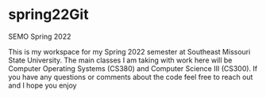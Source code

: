 # spring22Git
SEMO Spring 2022

This is my workspace for my Spring 2022 semester at Southeast Missouri State University. The main classes I am taking with work here will be
Computer Operating Systems (CS380) and Computer Science III (CS300). If you have any questions or comments about the code feel free to reach out
and I hope you enjoy
